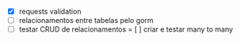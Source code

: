  - [x] requests validation
 - [ ] relacionamentos entre tabelas pelo gorm
 - [ ] testar CRUD de relacionamentos
 = [ ] criar e testar many to many